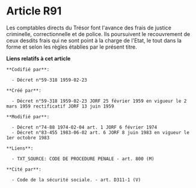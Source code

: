 # Article R91

Les comptables directs du Trésor font l'avance des frais de justice criminelle, correctionnelle et de police. Ils poursuivent
le recouvrement de ceux desdits frais qui ne sont point à la charge de l'Etat, le tout dans la forme et selon les règles
établies par le présent titre.

**Liens relatifs à cet article**

	**Codifié par**:

	  - Décret n°59-318 1959-02-23

	**Créé par**:

	  - Décret n°59-318 1959-02-23 JORF 25 février 1959 en vigueur le 2 mars 1959 rectificatif JORF 13 juin 1959

	**Modifié par**:

	  - Décret n°74-88 1974-02-04 art. 1 JORF 6 février 1974
	  - Décret n°83-455 1983-06-02 art. 6 JORF 8 juin 1983 en vigueur le 1er octobre 1983

	**Liens**:

	  - TXT_SOURCE: CODE DE PROCEDURE PENALE - art. 800 (M)

	**Cité par**:

	  - Code de la sécurité sociale. - art. D311-1 (V)
